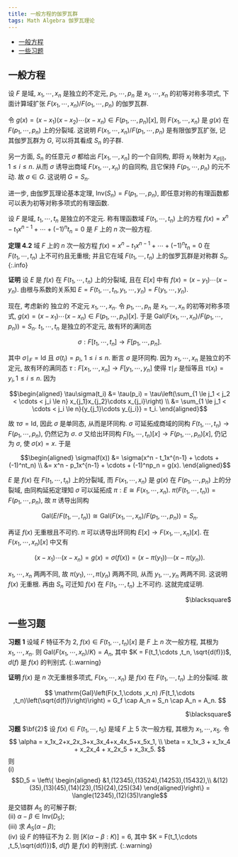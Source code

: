 ```yaml
---
title: 一般方程的伽罗瓦群
tags: Math Algebra 伽罗瓦理论
---
```


<!-- vim-markdown-toc GFM -->

* [一般方程](#一般方程)
* [一些习题](#一些习题)

<!-- vim-markdown-toc -->

## 一般方程

设 $F$ 是域, $x_1,\cdots,x_n$ 是独立的不定元, $p_1,\cdots ,p_n$ 是 $x_1,\cdots, x_n$ 的初等对称多项式, 下面计算域扩张 $F(x_1,\cdots ,x_n)/F(o_1,\cdots, p_n)$ 的伽罗瓦群.

令 $g(x) = (x-x_1)(x-x_2)\cdots (x-x_n) \in F(p_1,\cdots ,p_n)[x]$, 则 $F(x_1,\cdots ,x_n)$ 是 $g(x)$ 在 $F(p_1,\cdots ,p_n)$ 上的分裂域. 这说明 $F(x_1,\cdots ,x_n) /F(p_1,\cdots ,p_n)$ 是有限伽罗瓦扩张, 记其伽罗瓦群为 $G$, 可以将其看成 $S_n$ 的子群.

另一方面, $S_n$ 的任意元 $\sigma$ 都给出 $F[x_1,\cdots ,x_n]$ 的一个自同构, 即将 $x_i$ 映射为 $x_{\sigma(i)}$, $1 \le i \le n$. 从而 $\sigma$ 诱导出商域 $F(x_1,\cdots ,x_n)$ 的自同构, 且它保持 $F(p_1,\cdots ,p_n)$ 的元不动. 故 $\sigma \in G$. 这说明 $G = S_n$.

进一步, 由伽罗瓦理论基本定理, $\mathrm{Inv}(S_n) = F(p_1,\cdots ,p_n)$, 即任意对称的有理函数都可以表为初等对称多项式的有理函数.
<!--more-->
设 $F$ 是域, $t_1,\cdots ,t_n$ 是独立的不定元. 称有理函数域 $F(t_1,\cdots, t_n)$ 上的方程 $f(x) = x^n - t_1x^{n-1} + \cdots + (-1)^n t_n = 0$ 是 $F$ 上的 $n$ 次一般方程.

**定理 $\mathbf{4.2}$** 域 $F$ 上的 $n$ 次一般方程 $f(x) = x^n - t_1x^{n-1} + \cdots + (-1)^nt_n = 0$ 在 $F(t_1,\cdots ,t_n)$ 上不可约且无重根; 并且它在域 $F(t_1,\cdots ,t_n)$ 上的伽罗瓦群是对称群 $S_n$.
{:.info}

**证明** 设 $E$ 是 $f(x)$ 在 $F(t_1,\cdots ,t_n)$ 上的分裂域, 且在 $E[x]$ 中有 $f(x) = (x-y_1)\cdots (x-y_n)$. 由根与系数的关系知 $E = F(t_1,\cdots ,t_n, y_1,\cdots ,y_n) = F(y_1,\cdots ,y_n)$.

现在, 考虑新的 独立的 不定元 $x_1,\cdots ,x_n$. 令 $p_1,\cdots ,p_n$ 是 $x_1,\cdots ,x_n$ 的初等对称多项式, $g(x) = (x-x_1)\cdots (x-x_n) \in F(p_1,\cdots ,p_n)[x]$. 于是 $\mathrm{Gal}(F(x_1,\cdots ,x_n) /F(p_1,\cdots ,p_n)) = S_n$. $t_1 ,\cdots ,t_n$ 是独立的不定元, 故有环的满同态

$$
\sigma: F[t_1,\cdots ,t_n] \rightarrow F[p_1,\cdots ,p_n].
$$

其中 $\sigma\mid_F = \mathrm{Id}$ 且 $\sigma(t_i) = p_i$, $1 \le i \le n$. 断言 $\sigma$ 是环同构. 因为 $x_1,\cdots ,x_n$ 是独立的不定元, 故有环的满同态 $\tau: F[x_1,\cdots ,x_n] \rightarrow F[y_1,\cdots ,y_n]$ 使得 $\tau\mid_F$ 是恒等且 $\tau(x_i) = y_i, 1 \le i \le n$. 因为

$$\begin{aligned}
\tau\sigma(t_i) &= \tau(p_i) = \tau\left(\sum_{1 \le j_1 < j_2 < \cdots < j_i \le n} x_{j_1}x_{j_2}\cdots x_{j_i}\right) \\
&= \sum_{1 \le j_1 < \cdots < j_i \le n}{y_{j_1}\cdots y_{j_i}} = t_i.
\end{aligned}$$

故 $\tau\sigma = \mathrm{Id}$, 因此 $\sigma$ 是单同态, 从而是环同构. $\sigma$ 可延拓成商域的同构 $F(t_1,\cdots ,t_n) \rightarrow F(p_1,\cdots ,p_n)$, 仍然记为 $\sigma$. $\sigma$ 又给出环同构 $F(t_1,\cdots ,t_n)[x] \rightarrow F(p_1,\cdots ,p_n)[x]$, 仍记为 $\sigma$, 使 $\sigma(x) = x$. 于是

$$\begin{aligned}
\sigma(f(x)) &= \sigma(x^n - t_1x^{n-1} + \cdots + (-1)^nt_n) \\
&= x^n - p_1x^{n-1} + \cdots + (-1)^np_n = g(x).
\end{aligned}$$

$E$ 是 $f(x)$ 在 $F(t_1,\cdots ,t_n)$ 上的分裂域, 而 $F(x_1,\cdots ,x_n)$ 是 $g(x)$ 在 $F(p_1,\cdots ,p_n)$ 上的分裂域, 由同构延拓定理知 $\sigma$ 可以延拓成 $\pi: E \cong F(x_1,\cdots ,x_n)$. $\pi(F(t_1,\cdots, t_n)) = F(p_1,\cdots ,p_n)$, 故 $\pi$ 诱导出同构

$$
\mathrm{Gal}(E /F(t_1,\cdots ,t_n)) \cong \mathrm{Gal}(F(x_1, \cdots,x_n) /F(p_1,\cdots ,p_n)) =S_n.
$$

再证 $f(x)$ 无重根且不可约. $\pi$ 可以诱导出环同构 $E[x] \rightarrow F(x_1,\cdots ,x_n)[x]$. 在 $F(x_1,\cdots ,x_n)[x]$ 中又有

$$
(x-x_1)\cdots (x-x_n) = g(x) = \sigma(f(x)) = (x-\pi(y_1))\cdots (x-\pi(y_n)).
$$

$x_1,\cdots ,x_n$ 两两不同, 故 $\pi(y_1),\cdots ,\pi(y_n)$ 两两不同, 从而 $y_1,\cdots ,y_n$ 两两不同. 这说明 $f(x)$ 无重根. 再由 $S_n$ 可迁知 $f(x)$ 在 $F(t_1,\cdots ,t_n)$ 上不可约. 这就完成证明.
<p align="right">$\blacksquare$</p>

## 一些习题

**习题** $\mathbf{1}$ 设域 $F$ 特征不为 $2$, $f(x)\in F(t_1,\cdots ,t_n)[x]$ 是 $F$ 上 $n$ 次一般方程, 其根为 $x_1,\cdots ,x_n$. 则 $\mathrm{Gal}(F(x_1,\cdots ,x_n) /K) = A_n$, 其中 $K = F(t_1,\cdots ,t_n, \sqrt{d(f)})$, $d(f)$ 是 $f(x)$ 的判别式.
{:.warning}

**证明** $f(x)$ 是 $n$ 次无重根多项式, $F(x_1,\cdots ,x_n)$ 是 $f(x)$ 在 $F(t_1,\cdots ,t_n)$ 上的分裂域. 故

$$
\mathrm{Gal}\left(F(x_1,\cdots ,x_n) /F(t_1,\cdots ,t_n)\left(\sqrt{d(f)}\right)\right) = G_f \cap A_n = S_n \cap A_n = A_n.
$$

<p align="right">$\blacksquare$</p>

**习题** $\bf{2}$ 设 $f(x) \in F(t_1,\cdots ,t_5)$ 是域 $F$ 上 $5$ 次一般方程, 其根为 $x_1,\cdots, x_5$. 令  
$$
\alpha = x_1x_2+x_2x_3+x_3x_4+x_4x_5+x_5x_1, \\
\beta = x_1x_3 + x_1x_4 + x_2x_4 + x_2x_5 + x_3x_5.
$$
则  
$\mathrm{(i)}$ $$D_5 = \left\{
\begin{aligned}
&1,(12345),(13524),(14253),(15432),\\ &(12)(35),(13)(45),(14)(23),(15)(24),(25)(34)
\end{aligned}\right\} = \langle(12345),(12)(35)\rangle$$ 是交错群 $A_5$ 的可解子群;  
$\mathrm{(ii)}$ $\alpha - \beta \in \mathrm{Inv}(D_5)$;  
$\mathrm{(iii)}$ 求 $A_5(\alpha-\beta)$;  
$\mathrm{(iv)}$ 设 $F$ 的特征不为 $2$. 则 $[K(\alpha-\beta:K)] = 6$, 其中 $K = F(t_1,\cdots ,t_5,\sqrt{d(f)})$, $d(f)$ 是 $f(x)$ 的判别式.
{:.warning}
